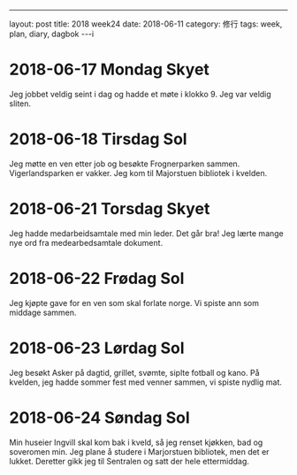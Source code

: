 ---
layout: post
title: 2018 week24
date: 2018-06-11
category: 修行
tags: week, plan, diary, dagbok
---i
# 2018-06-17 Mondag Skyet
Jeg jobbet veldig seint i dag og hadde et møte i klokko 9. Jeg var veldig sliten. 

# 2018-06-18 Tirsdag Sol
Jeg møtte en ven etter job og besøkte Frognerparken sammen. Vigerlandsparken er vakker. Jeg kom til Majorstuen bibliotek i kvelden.

# 2018-06-21 Torsdag Skyet
Jeg hadde medarbeidsamtale med min leder. Det går bra!
Jeg lærte mange nye ord fra medearbedsamtale dokument.

# 2018-06-22 Frødag Sol
Jeg kjøpte gave for en ven som skal forlate norge. Vi spiste ann som middage sammen.

# 2018-06-23 Lørdag Sol
Jeg besøkt Asker på dagtid, grillet, svømte, siplte fotball og kano. På kvelden, jeg hadde sommer fest med venner sammen, vi spiste nydlig mat.

# 2018-06-24 Søndag Sol
Min huseier Ingvill skal kom bak i kveld, så jeg renset kjøkken, bad og soveromen min. Jeg plane å studere i Marjorstuen bibliotek, men det er lukket. Deretter gikk jeg til Sentralen og satt der hele ettermiddag.


